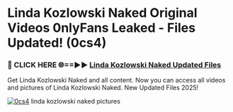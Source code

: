 # Linda Kozlowski Naked Original Videos 0nlyFans Leaked - Files Updated! (0cs4)

<h3>🔴 CLICK HERE 🌐==►► <a href="https://tinyurl.com/up5wt9bj" rel="nofollow">Linda Kozlowski Naked Updated Files</a></h3>

Get Linda Kozlowski Naked and all content. Now you can access all videos and pictures of Linda Kozlowski Naked. New Updated Files 2025!

[![0cs4](https://i.imgur.com/ABiUzMV.gif)](https://tinyurl.com/up5wt9bj)
linda kozlowski naked pictures